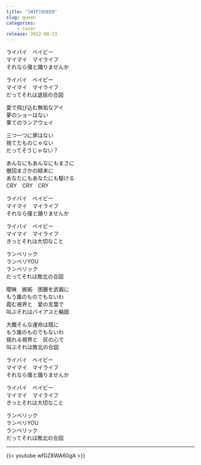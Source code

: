 ```yaml
---
title: "[WIP]QUEEN"
slug: queen
categories:
    - Cover
release: 2022-08-23
---
```


ライバイ　ベイビー  
マイマイ　マイライフ  
それなら僕と踊りませんか  

ライバイ　ベイビー  
マイマイ　マイライフ  
だってそれは退屈の合図  

愛で飛び込む無垢なアイ  
夢のショーはない  
果てのランアウェイ  

三つ一つに罪はない  
捨てたものじゃない  
だってそうじゃない？  

あんなにもあんなにもまさに  
撤回まさかの結末に  
あなたにもあなたにも駆ける  
CRY　CRY　CRY  

ライバイ　ベイビー  
マイマイ　マイライフ  
それなら僕と踊りませんか  

ライバイ　ベイビー  
マイマイ　マイライフ  
きっとそれは大切なこと  

ランベリック  
ランベリYOU  
ランベリック  
だってそれは敗北の合図  

曖昧　嫉妬　困難を武器に  
もう誰のものでもないわ  
霞む視界と　愛の言葉で  
叫ぶそれはバイアスと輪廻  

大概そんな運命は既に  
もう誰のものでもないわ  
揺れる視界と　灰の心で  
叫ぶそれは敗北の合図  

ライバイ　ベイビー  
マイマイ　マイライフ  
それなら僕と踊りませんか  

ライバイ　ベイビー  
マイマイ　マイライフ  
きっとそれは大切なこと  

ランベリック  
ランベリYOU  
ランベリック  
だってそれは敗北の合図  

---

{{< youtube wfGZ8WA60gA >}}
